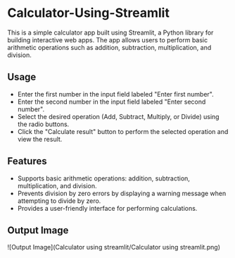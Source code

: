 # Calculator-Using-Streamlit
This is a simple calculator app built using Streamlit, a Python library for building interactive web apps. The app allows users to perform basic arithmetic operations such as addition, subtraction, multiplication, and division.

## Usage
- Enter the first number in the input field labeled "Enter first number".
- Enter the second number in the input field labeled "Enter second number".
- Select the desired operation (Add, Subtract, Multiply, or Divide) using the radio buttons.
- Click the "Calculate result" button to perform the selected operation and view the result.

## Features
- Supports basic arithmetic operations: addition, subtraction, multiplication, and division.
- Prevents division by zero errors by displaying a warning message when attempting to divide by zero.
- Provides a user-friendly interface for performing calculations.

## Output Image
  ![Output Image](Calculator using streamlit/Calculator using streamlit.png)
